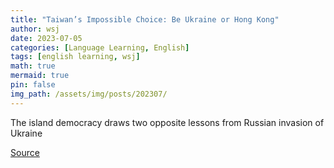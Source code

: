 ```yaml
---
title: "Taiwan’s Impossible Choice: Be Ukraine or Hong Kong"
author: wsj
date: 2023-07-05
categories: [Language Learning, English]
tags: [english learning, wsj]
math: true
mermaid: true
pin: false
img_path: /assets/img/posts/202307/
---
```


The island democracy draws two opposite lessons from Russian invasion of Ukraine



[Source](https://www.wsj.com/world/asia/biden-seeks-stronger-vietnam-ties-in-bid-to-counter-china-605517df)